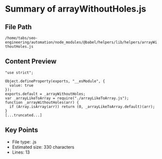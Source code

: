 # Summary of arrayWithoutHoles.js
  
## File Path
`/home/tabs/seo-engineering/automation/node_modules/@babel/helpers/lib/helpers/arrayWithoutHoles.js`

## Content Preview
```
"use strict";

Object.defineProperty(exports, "__esModule", {
  value: true
});
exports.default = _arrayWithoutHoles;
var _arrayLikeToArray = require("./arrayLikeToArray.js");
function _arrayWithoutHoles(arr) {
  if (Array.isArray(arr)) return (0, _arrayLikeToArray.default)(arr);
}
[...truncated...]
```

## Key Points
- File type: .js
- Estimated size: 330 characters
- Lines: 13
